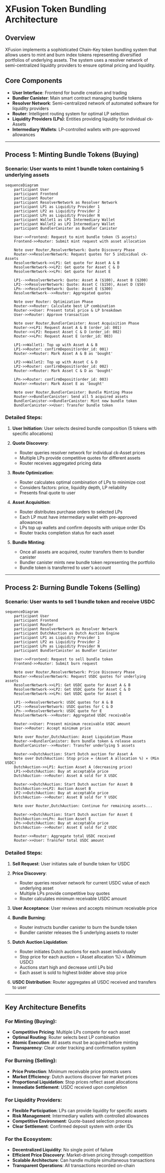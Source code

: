 # XFusion Token Bundling Architecture

## Overview

XFusion implements a sophisticated Chain-Key token bundling system that allows users to mint and burn index tokens representing diversified portfolios of underlying assets. The system uses a resolver network of semi-centralized liquidity providers to ensure optimal pricing and liquidity.

## Core Components

- **User Interface**: Frontend for bundle creation and trading
- **Bundler Canister**: Main smart contract managing bundle tokens
- **Resolver Network**: Semi-centralized network of automated software for liquidity providers
- **Router**: Intelligent routing system for optimal LP selection
- **Liquidity Providers (LPs)**: Entities providing liquidity for individual ck-Assets
- **Intermediary Wallets**: LP-controlled wallets with pre-approved allowances

---

## Process 1: Minting Bundle Tokens (Buying)

### Scenario: User wants to mint 1 bundle token containing 5 underlying assets

```mermaid
sequenceDiagram
    participant User
    participant Frontend
    participant Router
    participant ResolverNetwork as Resolver Network
    participant LP1 as Liquidity Provider 1
    participant LP2 as Liquidity Provider 2
    participant LPn as Liquidity Provider N
    participant Wallet1 as LP1 Intermediary Wallet
    participant Wallet2 as LP2 Intermediary Wallet
    participant BundlerCanister as Bundler Canister

    User->>Frontend: Request to mint bundle token (5 assets)
    Frontend->>Router: Submit mint request with asset allocation
    
    Note over Router,ResolverNetwork: Quote Discovery Phase
    Router->>ResolverNetwork: Request quotes for 5 individual ck-Assets
    ResolverNetwork->>LP1: Get quote for Asset A & B
    ResolverNetwork->>LP2: Get quote for Asset C & D  
    ResolverNetwork->>LPn: Get quote for Asset E
    
    LP1-->>ResolverNetwork: Quote: Asset A ($100), Asset B ($200)
    LP2-->>ResolverNetwork: Quote: Asset C ($150), Asset D ($50)
    LPn-->>ResolverNetwork: Quote: Asset E ($300)
    ResolverNetwork-->>Router: Aggregated quotes
    
    Note over Router: Optimization Phase
    Router->>Router: Calculate best LP combination
    Router->>User: Present total price & LP breakdown
    User->>Router: Approve transaction
    
    Note over Router,BundlerCanister: Asset Acquisition Phase
    Router->>LP1: Request Asset A & B (order_id: 001)
    Router->>LP2: Request Asset C & D (order_id: 002)
    Router->>LPn: Request Asset E (order_id: 003)
    
    LP1->>Wallet1: Top up with Asset A & B
    LP1->>Router: confirmDeposit(order_id: 001)
    Router->>Router: Mark Asset A & B as 'bought'
    
    LP2->>Wallet2: Top up with Asset C & D
    LP2->>Router: confirmDeposit(order_id: 002)
    Router->>Router: Mark Asset C & D as 'bought'
    
    LPn->>Router: confirmDeposit(order_id: 003)
    Router->>Router: Mark Asset E as 'bought'
    
    Note over Router,BundlerCanister: Bundle Minting Phase
    Router->>BundlerCanister: Send all 5 acquired assets
    BundlerCanister->>BundlerCanister: Mint new bundle token
    BundlerCanister->>User: Transfer bundle token
```

### Detailed Steps:

1. **User Initiation**: User selects desired bundle composition (5 tokens with specific allocations)

2. **Quote Discovery**: 
   - Router queries resolver network for individual ck-Asset prices
   - Multiple LPs provide competitive quotes for different assets
   - Router receives aggregated pricing data

3. **Route Optimization**:
   - Router calculates optimal combination of LPs to minimize cost
   - Considers factors: price, liquidity depth, LP reliability
   - Presents final quote to user

4. **Asset Acquisition**:
   - Router distributes purchase orders to selected LPs
   - Each LP must have intermediary wallet with pre-approved allowances
   - LPs top up wallets and confirm deposits with unique order IDs
   - Router tracks completion status for each asset

5. **Bundle Minting**:
   - Once all assets are acquired, router transfers them to bundler canister
   - Bundler canister mints new bundle token representing the portfolio
   - Bundle token is transferred to user's account

---

## Process 2: Burning Bundle Tokens (Selling)

### Scenario: User wants to sell 1 bundle token and receive USDC

```mermaid
sequenceDiagram
    participant User
    participant Frontend
    participant Router
    participant ResolverNetwork as Resolver Network
    participant DutchAuction as Dutch Auction Engine
    participant LP1 as Liquidity Provider 1
    participant LP2 as Liquidity Provider 2
    participant LPn as Liquidity Provider N
    participant BundlerCanister as Bundler Canister

    User->>Frontend: Request to sell bundle token
    Frontend->>Router: Submit burn request
    
    Note over Router,ResolverNetwork: Price Discovery Phase
    Router->>ResolverNetwork: Request USDC quotes for underlying assets
    ResolverNetwork->>LP1: Get USDC quote for Asset A & B
    ResolverNetwork->>LP2: Get USDC quote for Asset C & D
    ResolverNetwork->>LPn: Get USDC quote for Asset E
    
    LP1-->>ResolverNetwork: USDC quotes for A & B
    LP2-->>ResolverNetwork: USDC quotes for C & D
    LPn-->>ResolverNetwork: USDC quote for E
    ResolverNetwork-->>Router: Aggregated USDC receivable
    
    Router->>User: Present minimum receivable USDC amount
    User->>Router: Accept minimum price
    
    Note over Router,DutchAuction: Asset Liquidation Phase
    Router->>BundlerCanister: Burn bundle token & release assets
    BundlerCanister-->>Router: Transfer underlying 5 assets
    
    Router->>DutchAuction: Start Dutch auction for Asset A
    Note over DutchAuction: Stop price = (Asset A allocation %) × (Min USDC)
    DutchAuction->>LP1: Auction Asset A (decreasing price)
    LP1->>DutchAuction: Buy at acceptable price
    DutchAuction-->>Router: Asset A sold for X USDC
    
    Router->>DutchAuction: Start Dutch auction for Asset B
    DutchAuction->>LP2: Auction Asset B
    LP2->>DutchAuction: Buy at acceptable price
    DutchAuction-->>Router: Asset B sold for Y USDC
    
    Note over Router,DutchAuction: Continue for remaining assets...
    
    Router->>DutchAuction: Start Dutch auction for Asset E
    DutchAuction->>LPn: Auction Asset E
    LPn->>DutchAuction: Buy at acceptable price
    DutchAuction-->>Router: Asset E sold for Z USDC
    
    Router->>Router: Aggregate total USDC received
    Router->>User: Transfer total USDC amount
```

### Detailed Steps:

1. **Sell Request**: User initiates sale of bundle token for USDC

2. **Price Discovery**:
   - Router queries resolver network for current USDC value of each underlying asset
   - Multiple LPs provide competitive buy quotes
   - Router calculates minimum receivable USDC amount

3. **User Acceptance**: User reviews and accepts minimum receivable price

4. **Bundle Burning**:
   - Router instructs bundler canister to burn the bundle token
   - Bundler canister releases the 5 underlying assets to router

5. **Dutch Auction Liquidation**:
   - Router initiates Dutch auctions for each asset individually
   - Stop price for each auction = (Asset allocation %) × (Minimum USDC)
   - Auctions start high and decrease until LPs bid
   - Each asset is sold to highest bidder above stop price

6. **USDC Distribution**: Router aggregates all USDC received and transfers to user

---

## Key Architecture Benefits

### For Minting (Buying):
- **Competitive Pricing**: Multiple LPs compete for each asset
- **Optimal Routing**: Router selects best LP combination
- **Atomic Execution**: All assets must be acquired before minting
- **Transparency**: Clear order tracking and confirmation system

### For Burning (Selling):
- **Price Protection**: Minimum receivable price protects users
- **Market Efficiency**: Dutch auctions discover fair market prices
- **Proportional Liquidation**: Stop prices reflect asset allocations
- **Immediate Settlement**: USDC received upon completion

### For Liquidity Providers:
- **Flexible Participation**: LPs can provide liquidity for specific assets
- **Risk Management**: Intermediary wallets with controlled allowances
- **Competitive Environment**: Quote-based selection process
- **Clear Settlement**: Confirmed deposit system with order IDs

### For the Ecosystem:
- **Decentralized Liquidity**: No single point of failure
- **Efficient Price Discovery**: Market-driven pricing through competition
- **Scalable Architecture**: Can handle multiple simultaneous transactions
- **Transparent Operations**: All transactions recorded on-chain
